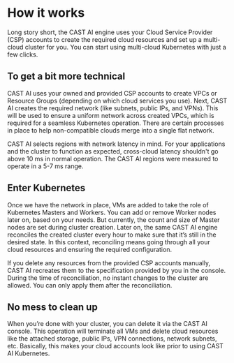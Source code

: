 # How it works

Long story short, the CAST AI engine uses your Cloud Service Provider (CSP) accounts to create the required cloud resources and set up a multi-cloud cluster for you. You can start using multi-cloud Kubernetes with just a few clicks.

## To get a bit more technical

CAST AI uses your owned and provided CSP accounts to create VPCs or Resource Groups (depending on which cloud services you use). Next, CAST AI creates the required network (like subnets, public IPs, and VPNs). This will be used to ensure a uniform network across created VPCs, which is required for a seamless Kubernetes operation. There are certain processes in place to help non-compatible clouds merge into a single flat network.

CAST AI selects regions with network latency in mind. For your applications and the cluster to function as expected, cross-cloud latency shouldn't go above 10 ms in normal operation. The CAST AI regions were measured to operate in a 5-7 ms range.

## Enter Kubernetes

Once we have the network in place, VMs are added to take the role of Kubernetes Masters and Workers. You can add or remove Worker nodes later on, based on your needs. But currently, the count and size of Master nodes are set during cluster creation. Later on, the same CAST AI engine reconciles the created cluster every hour to make sure that it’s still in the desired state. In this context, reconciling means going through all your cloud resources and ensuring the required configuration.

If you delete any resources from the provided CSP accounts manually, CAST AI recreates them to the specification provided by you in the console. During the time of reconciliation, no instant changes to the cluster are allowed. You can only apply them after the reconciliation.

## No mess to clean up

When you’re done with your cluster, you can delete it via the CAST AI console. This operation will terminate all VMs and delete cloud resources like the attached storage, public IPs, VPN connections, network subnets, etc. Basically, this makes your cloud accounts look like prior to using CAST AI Kubernetes.
